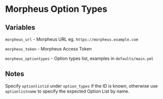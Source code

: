 # Morpheus Option Types

## Variables

`morpheus_url` - Morpheus URL eg. `https://morpheus.example.com`

`morpheus_token` - Morpheus Access Token

`morpheus_optiontypes` - Option types list, examples in `defaults/main.yml`

## Notes

Specify `optionlistid` under `option_types` if the ID is known, otherwise use `optionlistname` to specify the expected Option List by name.
